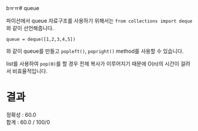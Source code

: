 bㅠㅠ# queue

파이선에서 queue 자료구조를 사용하기 위해서는 `from collections import deque`
와 같이 선언해줍니다.

`queue = deque([1,2,3,4,5])`

와 같이 queue를 만들고 `popleft()`, `popright()` method를 사용할 수 있습니다.

list를 사용하여 `pop(0)`를 할 경우 전체 복사가 이루어지기 때문에 O(n)의 시간이 걸려서 비효율적입니다.

# 결과

정확성 : 60.0  
합계 : 60.0 / 100/0
